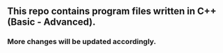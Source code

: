 ## This repo contains program files written in C++ (Basic - Advanced).
### More changes will be updated accordingly.